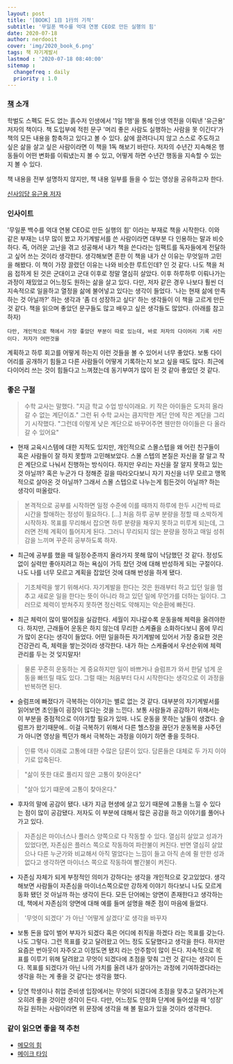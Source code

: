 ```yaml
---
layout: post
title: '[BOOK] 1日 1行의 기적'
subtitle: '무일푼 백수를 억대 연봉 CEO로 만든 실행의 힘'
date: 2020-07-18
author: nerdooit
cover: 'img/2020_book_6.png'
tags: 책 자기계발서
lastmod : '2020-07-18 08:40:00'
sitemap :
  changefreq : daily
  priority : 1.0
---
```

### [책](http://www.yes24.com/Product/Goods/70869907?scode=032&OzSrank=1) 소개
학벌도 스펙도 돈도 없는 흙수저 인생에서 '1일 1행'을 통해 인생 역전을 이뤄낸
'유근용' 저자의 책이다. 책 도입부에 적힌 문구 '머리 좋은 사람도 실행하는 사람을
못 이긴다'가 책의 모든 내용을 함축하고 있다고 볼 수 있다. 삶에 끌려다니지 않고
스스로 주도하고 싶은 삶을 살고 싶은 사람이라면 이 책을 1독 해보기 바란다. 저자의
수년간 지속해온 행동들이 어떤 변화를 이뤄냈는지 볼 수 있고, 어떻게 하면 수년간
행동을 지속할 수 있는지 볼 수 있다.

책 내용을 전부 설명하지 않지만, 책 내용 일부를 들을 수 있는 영상을 공유하고자
한다.

[신사임당 유근용 저자](https://www.youtube.com/watch?v=1kl1hJDzGw4)

### 인사이트
'무일푼 백수를 억대 연봉 CEO로 만든 실행의 힘' 이라는 부재로 책을 시작한다. 이와
같은 부재는 너무 많이 봤고 자기계발서를 쓴 사람이라면 대부분 다 인용하는 말과
비슷하다. 즉, 어려운 고난을 겪고 성공해서 내가 책을 쓴다라는 임팩트를 독자들에게
전달하고 싶어 쓰는 것이라 생각한다. 생각해보면 흔한 이 책을 내가 산 이유는
무엇일까 고민을 해봤다. 이 책이 가장 끌렸던 이유는 나와 비슷한 루트인데? 인 것
같다. 나도 책을 처음 접하게 된 것은 군대이고 군대 이후로 정말 열심히 살았다.
이후 하루하루 이뤄나가는 과정이 재밌었고 어느정도 원하는 삶을 살고 있다. 다만,
	저자 같은 경우 나보다 훨씬 더 지속적으로 일을하고 열정을 삶에 불어넣고 있다는
	생각이 들었다. '나는 현재 삶에 만족하는 것 아닐까?' 하는 생각과 '좀 더
	성장하고 싶다' 하는 생각들이 이 책을 고르게 만든 것 같다. 책을 읽으며 좋았던
	문구들도 많고 배우고 싶은 생각들도 많았다. (아래를 참고하자) 

	다만, 개인적으로 책에서 가장 좋았던 부분이 따로 있는데, 바로 저자의 다이어리 기록 사진이다. 저자가 어떤것을
계획하고 하루 회고를 어떻게 하는지 이런 것들을 볼 수 있어서 너무 좋았다. 보통
다이어리를 공개하기 힘들고 다른 사람들이 어떻게 기록하는지 보고 싶을 때도 많다.
최근에 다이어리 쓰는 것이 힘들다고 느껴졌는데 동기부여가 많이 된 것 같아 좋았던
것 같다.

### 좋은 구절
> 수학 교사는 말했다. "지금 학교 수업 방식이래요. 키 작은 아이들은 도저히 올라 갈 수 없는 계단이죠." 그런 뒤 수학 교사는 큼지막한 계단 안에 작은 계단을 그리기 시작했다. "그런데 이렇게 낮은 계단으로 바꾸어주면 웬만한 아이들은 다 올라갈 수 있어요"

- 현재 교육시스템에 대한 지적도 있지만, 개인적으로 스몰스텝을 왜 어린 친구들이
혹은 사람들이 잘 하지 못할까 고민해보았다. 스몰 스텝의 본질은 자신을 잘 알고
작은 계단으로 나눠서 진행하는 방식이다. 하지만 우리는 자신을 잘 알지 못하고 있는
것 아닐까? 혹은 누군가 다 정해준 길을 따라오다보니 자기 자신을 너무 모르고
맹목적으로 살아온 것 아닐까? 그래서 스몰 스텝으로 나누는게 힘든것이 아닐까? 하는
생각이 떠올랐다.

> 본격적으로 공부를 시작하면 일정 수준에 이를 때까지 하루에 한두 시간씩 따로
> 시간을 할애하는 정성이 필요하다. [...] 처음 하루 공부 분량을 정할 때 소박하게
> 시작하자. 목표를 무리해서 잡으면 하루 분량을 채우지 못하고 미루게 되는데,
> 그러면 전체 계획이 틀어지게 된다. 그러니 무리되지 않는 분량을 정하고 매일
> 성취감을 느끼며 꾸준히 공부하도록 하자.

- 최근에 공부를 했을 때 일정수준까지 올라가지 못해 많이 낙담했던 것 같다. 정성도
없이 실력만 좋아지려고 하는 욕심이 가득 찼던 것에 대해 반성하게 되는 구절이다.
나도 나를 너무 모르고 계획을 잡았던 것에 대해 반성을 하게 됐다.

> 기초체력을 쌓기 위해서다. 자기계발을 한다는 것은 원래부터 하고 있던 일을
> 멈추고 새로운 일을 한다는 뜻이 아니라 하고 있던 일에 무언가를 더하는 일이다.
> 그러므로 체력이 받쳐주지 못하면 정신력도 약해지는 악순환에 빠진다.

- 최근 체력이 많이 떨어짐을 실감한다. 세월이 지나갈수록 운동을해 체력을
올려야한다. 하지만, 근래들어 운동은 하지 않는데 무리한 스케쥴을 소화하다보니
몸에 무리가 많이 온다는 생각이 들었다. 어떤 일을하든 자기계발에 있어서 가장
중요한 것은 건강관리 즉, 체력을 쌓는것이라 생각한다. 내가 하는 스케쥴에서
우선순위에 체력관리를 두는 것 잊지말자!

> 물론 꾸준히 운동하는 게 중요하지만 일이 바쁘거나 슬럼프가 와서 한달 넘게
> 운동을 빠뜨릴 때도 있다. 그럴 때는 처음부터 다시 시작한다는 생각으로 이 과정을
> 반복하면 된다.

- 슬럼프에 빠졌다가 극복하는 이야기는 별로 없는 것 같다. 대부분의 자기계발서를
읽어보면 초인들이 굉장이 많다는 것을 느낀다. 보통 사람들과 공감하기 위해서는 이
부분을 중점적으로 이야기할 필요가 있따. 나도 운동을 못하는 날들이 생겼다.
슬럼프가 왔기때문에.. 이걸 극복하기 위해서 다른 헬스장을 끊던가 운동복을
사주던가 아니면 영상을 찍던가 해서 극복하는 과정을 이야기 하면 좋을 듯하다.

> 인류 역사 이래로 고통에 대한 수많은 담론이 있다. 담론들은 대체로 두 가지
> 이야기로 압축된다.

> "삶이 뜻한 대로 풀리지 않은 고통이 찾아온다"

> "살아 있기 떄문에 고통이 찾아온다."

- 후자의 말에 공감이 됐다. 내가 지금 현생에 살고 있기 때문에 고통을 느낄 수
있다는 점이 많이 공감됐다. 저자도 이 부분에 대해서 많은 공감을 하고 이야기를
풀어나가고 있다.


> 자존심은 마이너스나 플러스 양쪽으로 다 작동할 수 있다. 열심히 살았고 성과가
> 있었다면, 자존심은 플러스 쪽으로 작동하여 파란불이 켜진다. 반면 열심히
> 살았으나 다른 누군가와 비교해서 아직 멀었다는 느낌이 들고 아직 손에 쥘 만한
> 성과 없다고 생각하면 마이너스 쪽으로 작동하여 빨간불이 켜진다.

- 자존심 자체가 되게 부정적인 의미가 강하다는 생각을 개인적으로 갖고있었다.
생각해보면 사람들이 자존심을 마이너스쪽으로만 강하게 이야기 하다보니 나도 모르게
동화 됐던 것 아닐까 하는 생각이 든다. 모든 단어에는 양면이 존재한다고
생각하는데, 책에서 자존심의 양면에 대해 예를 들며 설명을 해준 점이 마음에
들었다.

> '무엇이 되겠다' 가 아닌 '어떻게 살겠다'로 생각을 바꾸자

- 보통 돈을 많이 벌어 부자가 되겠다 혹은 어디에 취직을 하겠다 라는 목표를
갖는다. 나도 그렇다. 그런 목표를 갖고 달려왔고 어느 정도 도달했다고 생각을 한다.
하지만 요즘은 번아웃이 자주오고 이정도면 됐지 라는 안주함이 많이 든다.
지속적으로 목표를 이루기 위해 달려왔고 무엇이 되겠다에 초점을 맞춰 그런 것
같다는 생각이 든다. 목표를 되겠다가 아닌 나의 가치를 올려 내가 살아가는 과정에
기여하겠다라는 생각을 하는 게 좋을 것 같다는 생각을 했다.

- 당연 학생이나 취업 준비생 입장에서는 무엇이 되겠다에 초점을 맞추고 달려가는게
오히려 좋을 것이란 생각이 든다. 다만, 어느정도 안정화 단계에 들어섰을 때 '성장'
하길 원하는 사람이라면 위 문장에 생각을 해 볼 필요가 있을 것이라 생각한다.

### 같이 읽으면 좋을 책 추천
- [메모의 힘](http://www.yes24.com/Product/Goods/45379538?scode=032&OzSrank=6)
- [메이크 타임](http://www.yes24.com/Product/Goods/72215872?scode=032&OzSrank=1)
